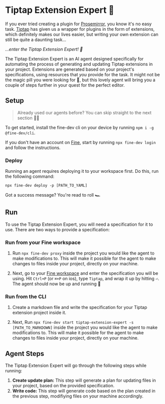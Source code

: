 # Tiptap Extension Expert 🤖

If you ever tried creating a plugin for [Prosemirror](https://prosemirror.net/), you know it's no easy task. [Tiptap](https://tiptap.dev/) has given us a wrapper for plugins in the form of extensions, which definitely makes our lives easier, but writing your own extension can still be quite a daunting task...

_...enter the Tiptap Extension Expert! 🎉_

The Tiptap Extension Expert is an AI agent designed specifically for automating the process of generating and updating Tiptap extensions in your project. Extensions are generated based on your project's specifications, using resources that _you_ provide for the task. It might not be the magic pill you were looking for 💊, but this lovely agent will bring you a couple of steps further in your quest for the perfect editor.


## Setup

> Already used our agents before? You can skip straight to the next section 🏃‍♂️

To get started, install the fine-dev cli on your device by running `npm i -g @fine-dev/cli`.

If you don't have an account on [Fine](https://thisis.fine.dev), start by running `npx fine-dev login` and follow the instructions.

### Deploy

Running an agent requires deploying it to your workspace first. Do this, run the following command:

 `npx fine-dev deploy -p [PATH_TO_YAML]`

Got a success message? You're read to roll 🏎️

## Run

To use the Tiptap Extension Expert, you will need a specification for it to use. There are two ways to provide a specification:

### Run from your Fine workspace

  1. Run `npx fine-dev proxy` inside the project you would like the agent to make modifications to. This will make it possible for the agent to make changes to files inside your project, directly on your machine.
   
  2. Next, go to your [Fine workspace](https://thisis.fine.dev) and enter the specification you will be using. Hit `Ctrl+P` (or `⌘+P` on ios), type `Tiptap`, and wrap it up by hitting `⏎`. The agent should now be up and running 🚀


### Run from the CLI

  1. Create a markdown file and write the specification for your Tiptap extension project inside it.
   
  2. Next, Run `npx fine-dev start tiptap-extension-expert -s [PATH_TO_MARKDOWN]` inside the project you would like the agent to make modifications to. This will make it possible for the agent to make changes to files inside your project, directly on your machine.

## Agent Steps

The Tiptap Extension Expert will go through the following steps while running:

1. **Create update plan:** This step will generate a plan for updating files in your project, based on the provided specification.
2. **Write code:** This step will generate code based on the plan created in the previous step, modifiying files on your machine accordingly.
